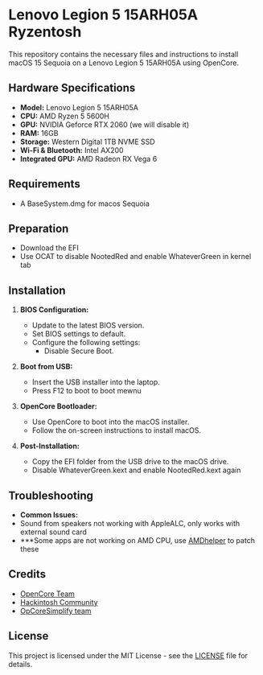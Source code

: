 # Lenovo Legion 5 15ARH05A Ryzentosh

This repository contains the necessary files and instructions to install macOS 15 Sequoia on a Lenovo Legion 5 15ARH05A using OpenCore.

## Hardware Specifications

- **Model:** Lenovo Legion 5 15ARH05A
- **CPU:** AMD Ryzen 5 5600H
- **GPU:** NVIDIA Geforce RTX 2060 (we will disable it)
- **RAM:** 16GB
- **Storage:** Western Digital 1TB NVME SSD
- **Wi-Fi & Bluetooth:** Intel AX200
- **Integrated GPU:** AMD Radeon RX Vega 6

## Requirements
- A BaseSystem.dmg for macos Sequoia

## Preparation
- Download the EFI
- Use OCAT to disable NootedRed and enable WhateverGreen in kernel tab
## Installation

1. **BIOS Configuration:**
   - Update to the latest BIOS version.
   - Set BIOS settings to default.
   - Configure the following settings:
     - Disable Secure Boot.

2. **Boot from USB:**
   - Insert the USB installer into the laptop.
   - Press F12 to boot to boot mewnu

3. **OpenCore Bootloader:**
   - Use OpenCore to boot into the macOS installer.
   - Follow the on-screen instructions to install macOS.

4. **Post-Installation:**
   - Copy the EFI folder from the USB drive to the macOS drive.
   - Disable WhateverGreen.kext and enable NootedRed.kext again

## Troubleshooting

- **Common Issues:**
- Sound from speakers not working with AppleALC, only works with external sound card
- ***Some apps are not working on AMD CPU, use [AMDhelper](https://github.com/alvindimas05/AMDHelper) to patch these

## Credits

- [OpenCore Team](https://dortania.github.io/OpenCore-Install-Guide/)
- [Hackintosh Community](https://www.tonymacx86.com/)
- [OpCoreSimplify team](https://github.com/lzhoang2801/OpCore-Simplify/)

## License

This project is licensed under the MIT License - see the [LICENSE](LICENSE) file for details.